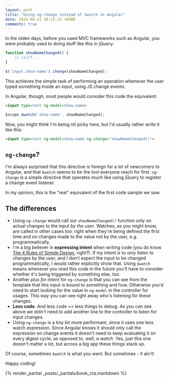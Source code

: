 ```yaml
---
layout: post
title: "Using ng-change instead of $watch in Angular"
date: 2015-06-11 18:15:13 +0300
comments: true
---
```


In the olden days, before you used MVC frameworks such as Angular, you were probably used to doing stuff like this in jQuery:

```javascript
function showNameChanged() {
    // stuff...
}

$('input.show-name').change(showNameChanged);
```

This achieves the simple task of performing an operation whenever the user typed something inside an input, using JS change events.

In Angular, though, most people would consider this code the equivalent:

```html
<input type=text ng-model=show.name>
```

```javascript
$scope.$watch('show.name', showNameChanged);
```

Now, you might think I'm being nit picky here, but I'd usually rather write it like this:

```html
<input type=text ng-model=show.name ng-change="showNameChanged()">
```

## `ng-change`?

I'm always surprised that this directive is foreign for a lot of newcomers to Angular, and that `$watch` seems to be the tool everyone reach for first. `ng-change` is a simple directive that operates much like using jQuery to register a change event listener.

In my opinion, this is the "real" equivalent of the first code sample we saw.


## The differences

- Using `ng-change` would call our `showNameChanged()` function only on actual changes to the input *by the user*. Watches, as you might know, are called in other cases too: right when they're being defined the first time and on changes made to the value not by the user, e.g. programmatically.
- I'm a big believer in **expressing intent** when writing code (you do know [The 4 Rules of Simple Design](http://www.jbrains.ca/permalink/the-four-elements-of-simple-design), right?). If my intent is to only listen to changes by the user, and I don't expect the input to be changed programmatically, I would rather explicitly show that. Using `$watch` means whenever you read this code in the future you'll have to consider whether it's being triggered by something else, too.
- Another *plus for intent* for `ng-change` is that you can see from the template that this input is bound to something and how. Otherwise you'd need to start looking for the value in `ng-model` in the controller for usages. This way you can see right away who's listening for these changes.
- **Less code**. And less code == less things to debug. As you can see above we didn't need to add another line to the controller to listen for input changes.
- Using `ng-change` is a tiny bit more performant, since it uses one less watch expression. Since Angular knows it should only call the expression on change events it doesn't need to keep evaluating it on every digest cycle, as opposed to, well, *a watch*. Yes, just this one doesn't matter a lot, but across a big app these things stack up.

Of course, sometimes `$watch` is what you want. But sometimes - it ain't!

Happy coding!

{% render_partial _posts/_partials/book_cta.markdown %}
